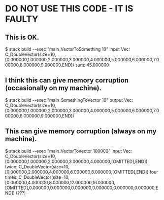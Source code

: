# DO NOT USE THIS CODE - IT IS FAULTY

## This is OK.

$ stack build --exec "main_VectorToSomething 10"
input Vec:  C_DoubleVector(size=10,[0.000000,1.000000,2.000000,3.000000,4.000000,5.000000,6.000000,7.000000,8.000000,9.000000,END])
sum:        45.000000




## I think this can give memory corruption (occasionally on my machine).

$ stack build --exec "main_SomethingToVector 10"
output Vec: C_DoubleVector(size=10,[0.000000,1.000000,2.000000,3.000000,4.000000,5.000000,6.000000,7.000000,8.000000,9.000000,END])



## This can give memory corruption (always on my machine).

$ stack build --exec "main_VectorToVector 100000"
input Vec:  C_DoubleVector(size=10,[0.000000,1.000000,2.000000,3.000000,4.000000,[OMITTED],END])
twice:      C_DoubleVector(size=10,[0.000000,2.000000,4.000000,6.000000,8.000000,[OMITTED],END])
four times: C_DoubleVector(size=10,[0.000000,4.000000,8.000000,12.000000,16.000000,[OMITTED],0.000000,0.000000,0.000000,0.000000,0.000000,0.000000,END]) (???)
